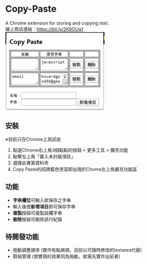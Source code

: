 # Copy-Paste
A Chrome extension for storing and copying text.  
線上商店連結：https://bit.ly/2K8OUq1  
![套件截圖](./images/screenshot.png)

## 安裝
※目前只在Chrome上測試過
1. 點選Chrome右上角3個點點的按鈕 > 更多工具 > 擴充功能
1. 點擊左上角「載入未封裝項目」
1. 選擇此專案資料夾
1. Copy Paste的招牌藍色笑容即出現於Chome左上角擴充功能區

## 功能
* **字串欄位**可輸入欲保存之字串
* 輸入後按**新增項目**即可保存字串
* **複製**按鈕可複製該欄字串
* **刪除**按鈕可刪除該行紀錄

## 待開發功能
* 拖動調整順序 	(實作有點麻煩，目前以可隨時修改的textarea代替)
* 群組管理		(想實現的效果同為拖動，故需先實作出前者)
